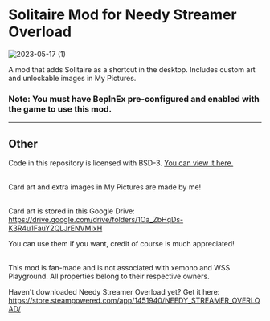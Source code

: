 # Solitaire Mod for Needy Streamer Overload

![2023-05-17 (1)](https://github.com/amazeedaizee/NeedyGirlSolitaire/assets/131136866/22736fea-0883-44e6-83c1-36767858fb8a)


A mod that adds Solitaire as a shortcut in the desktop. Includes custom art and unlockable images in My Pictures.

### Note: You must have BepInEx pre-configured and enabled with the game to use this mod.

-----

## Other

Code in this repository is licensed with BSD-3. [You can view it here.](https://github.com/amazeedaizee/NeedyGirlSolitaire/blob/main/LICENSE.md)
<br>
<br>

Card art and extra images in My Pictures are made by me!
<br>
<br>

Card art is stored in this Google Drive: https://drive.google.com/drive/folders/1Oa_ZbHqDs-K3R4u1FauY2QLJrENVMIxH

You can use them if you want, credit of course is much appreciated! 
<br>
<br>

This mod is fan-made and is not associated with xemono and WSS Playground. All properties belong to their respective owners.

Haven't downloaded Needy Streamer Overload yet? 
Get it here: https://store.steampowered.com/app/1451940/NEEDY_STREAMER_OVERLOAD/
